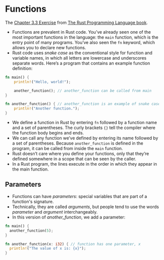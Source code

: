 # Functions
The [Chapter 3.3 Exercise](https://doc.rust-lang.org/book/ch03-03-how-functions-work.html) from [The Rust Programming Language book](https://doc.rust-lang.org/book/).

- Functions are prevalent in Rust code. You’ve already seen one of the most important functions in the language: the `main` function, which is the entry point of many programs. You’ve also seen the `fn` keyword, which allows you to declare new functions.
- Rust code uses _snake case_ as the conventional style for function and variable names, in which all letters are lowercase and underscores separate words. Here’s a program that contains an example function definition:

```rust
fn main() {
    println!("Hello, world!");

    another_function(); // another_function can be called from main
}

fn another_function() { // another_function is an example of snake case
    println!("Another function.");
}
```
- We define a function in Rust by entering `fn` followed by a function name and a set of parentheses. The curly brackets `{}` tell the compiler where the function body begins and ends.
- We can call any function we’ve defined by entering its name followed by a set of parentheses. Because `another_function` is defined in the program, it can be called from inside the `main` function. 
- Rust doesn’t care where you define your functions, only that they’re defined somewhere in a scope that can be seen by the caller.
- In a Rust program, the lines execute in the order in which they appear in the main function.

## Parameters
- Functions can have _parameters_: special variables that are part of a function's signature.
- Technically, they are called _arguments_, but people tend to use the words _parameter_ and _argument_ interchangeably.
- In this version of *another_function*, we add a parameter:

```rust
fn main() {
  another_function(5);
}

fn another_function(x: i32) { // function has one parameter, x
  println!("The value of x is: {x}");
}
```